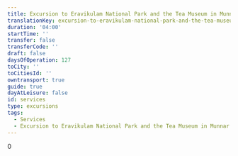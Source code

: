 ```yaml
---
title: Excursion to Eravikulam National Park and the Tea Museum in Munnar
translationKey: excursion-to-eravikulam-national-park-and-the-tea-museum-in-munnar
duration: '04:00'
startTime: ''
transfer: false
transferCode: ''
draft: false
daysOfOperation: 127
toCity: ''
toCitiesId: ''
owntransport: true
guide: true
dayAtLeisure: false
id: services
type: excursions
tags:
  - Services
  - Excursion to Eravikulam National Park and the Tea Museum in Munnar
---
```

0